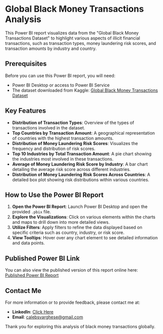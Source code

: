 # Global Black Money Transactions Analysis

This Power BI report visualizes data from the "Global Black Money Transactions Dataset" to highlight various aspects of illicit financial transactions, such as transaction types, money laundering risk scores, and transaction amounts by industry and country.

## Prerequisites

Before you can use this Power BI report, you will need:
- Power BI Desktop or access to Power BI Service
- The dataset downloaded from Kaggle: [Global Black Money Transactions Dataset](https://www.kaggle.com/datasets/waqi786/global-black-money-transactions-dataset)

## Key Features

- **Distribution of Transaction Types**: Overview of the types of transactions involved in the dataset.
- **Top Countries by Transaction Amount**: A geographical representation of countries with the highest transaction amounts.
- **Distribution of Money Laundering Risk Scores**: Visualizes the frequency and distribution of risk scores.
- **Top 10 Industries by Total Transaction Amount**: A pie chart showing the industries most involved in these transactions.
- **Average of Money Laundering Risk Score by Industry**: A bar chart detailing the average risk score across different industries.
- **Distribution of Money Laundering Risk Scores Across Countries**: A detailed box plot showing risk distributions within various countries.

## How to Use the Power BI Report

1. **Open the Power BI Report**: Launch Power BI Desktop and open the provided `.pbix` file.
2. **Explore the Visualizations**: Click on various elements within the charts and maps to drill down into more detailed views.
3. **Utilize Filters**: Apply filters to refine the data displayed based on specific criteria such as country, industry, or risk score.
4. **View Tooltips**: Hover over any chart element to see detailed information and data points.

## Published Power BI Link

You can also view the published version of this report online here: [Published Power BI Report](https://app.powerbi.com/groups/me/reports/0f903493-06a0-49c0-a8a2-02c08eafde3a/ef063ea3e02f1f407af2?experience=power-bi)

## Contact Me

For more information or to provide feedback, please contact me at:
- **LinkedIn**: [Click Here](https://www.linkedin.com/in/calebsv)
- **Email**: [calebsvarghese@gmail.com](mailto:calebsvarghese@gmail.com)

Thank you for exploring this analysis of black money transactions globally.
